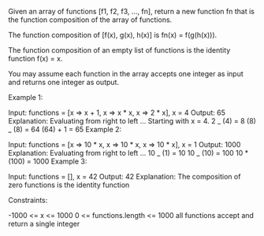 Given an array of functions [f1, f2, f3, ..., fn], return a new function fn that is the function composition of the array of functions.

The function composition of [f(x), g(x), h(x)] is fn(x) = f(g(h(x))).

The function composition of an empty list of functions is the identity function f(x) = x.

You may assume each function in the array accepts one integer as input and returns one integer as output.

Example 1:

Input: functions = [x => x + 1, x => x * x, x => 2 * x], x = 4
Output: 65
Explanation:
Evaluating from right to left ...
Starting with x = 4.
2 _ (4) = 8
(8) _ (8) = 64
(64) + 1 = 65
Example 2:

Input: functions = [x => 10 * x, x => 10 * x, x => 10 * x], x = 1
Output: 1000
Explanation:
Evaluating from right to left ...
10 _ (1) = 10
10 _ (10) = 100
10 \* (100) = 1000
Example 3:

Input: functions = [], x = 42
Output: 42
Explanation:
The composition of zero functions is the identity function

Constraints:

-1000 <= x <= 1000
0 <= functions.length <= 1000
all functions accept and return a single integer

